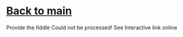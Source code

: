 # [Back to main](https://github.com/glaghari/database-assignement-2019)
Provide the fiddle
Could not be processed! See Interactive link online
